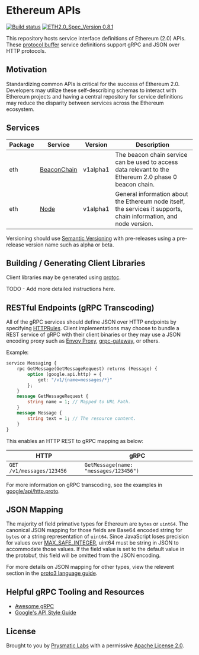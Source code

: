 # Ethereum APIs

[![Build status](https://badge.buildkite.com/62be08099e9e228b165c2dba69c637eb9ca7a1ca95efd54b9f.svg?branch=master)](https://buildkite.com/prysmatic-labs/ethereum-apis)
[![ETH2.0_Spec_Version 0.8.1](https://img.shields.io/badge/ETH2.0%20Spec%20Version-v0.8.1-blue.svg)](https://github.com/ethereum/eth2.0-specs/commit/452ecf8e27c7852c7854597f2b1bb4a62b80c7ec)

This repository hosts service interface definitions of Ethereum (2.0) APIs. These [protocol buffer](https://developers.google.com/protocol-buffers/) service definitions support gRPC and JSON over HTTP protocols.

## Motivation

Standardizing common APIs is critical for the success of Ethereum 2.0. Developers may utilize these self-describing schemas to interact with Ethereum projects and having a central repository for service definitions may reduce the disparity between services across the Ethereum ecosystem. 

## Services

| Package | Service | Version | Description |
|---------|---------|---------|-------------|
| eth | [BeaconChain](eth/v1alpha1/beacon_chain.proto#L36) | v1alpha1 | The beacon chain service can be used to access data relevant to the Ethereum 2.0 phase 0 beacon chain. |
| eth | [Node](eth/v1alpha1/node.proto#L33) | v1alpha1 | General information about the Ethereum node itself, the services it supports, chain information, and node version. |

Versioning should use [Semantic Versioning](https://semver.org/) with pre-releases using a pre-release version name such as alpha or beta.

## Building / Generating Client Libraries

Client libraries may be generated using [protoc](https://github.com/protocolbuffers/protobuf).

TODO - Add more detailed instructions here.

## RESTful Endpoints (gRPC Transcoding)

All of the gRPC services should define JSON over HTTP endpoints by specifying [HTTPRules](https://github.com/googleapis/googleapis/blob/master/google/api/http.proto). Client implementations may choose to bundle a REST service of gRPC with their client binaries or they may use a JSON encoding proxy such as [Envoy Proxy](https://www.envoyproxy.io/), [grpc-gateway](https://github.com/grpc-ecosystem/grpc-gateway), or others. 

Example:
```proto
service Messaging {
    rpc GetMessage(GetMessageRequest) returns (Message) {
        option (google.api.http) = {
            get: "/v1/{name=messages/*}"
        };
    }
    message GetMessageRequest {
        string name = 1; // Mapped to URL Path.
    }
    message Message {
        string text = 1; // The resource content.
    }
}
```

This enables an HTTP REST to gRPC mapping as below:

HTTP | gRPC
-----|-----
`GET /v1/messages/123456`  | `GetMessage(name: "messages/123456")`

For more information on gRPC transcoding, see the examples in [google/api/http.proto](https://github.com/googleapis/googleapis/blob/master/google/api/http.proto#L45).


## JSON Mapping

The majority of field primative types for Ethereum are `bytes` or `uint64`. The canonical JSON mapping for those fields are Base64 encoded string for `bytes` or a string representation of `uint64`. Since JavaScript loses precision for values over [MAX_SAFE_INTEGER](https://developer.mozilla.org/en-US/docs/Web/JavaScript/Reference/Global_Objects/Number/MAX_SAFE_INTEGER), uint64 must be string in JSON to accommodate those values. If the field value is set to the default value in the protobuf, this field will be omitted from the JSON encoding. 

For more details on JSON mapping for other types, view the relevent section in the [proto3 language guide](https://developers.google.com/protocol-buffers/docs/proto3#json).

## Helpful gRPC Tooling and Resources

- [Awesome gRPC](https://github.com/grpc-ecosystem/awesome-grpc)
- [Google's API Style Guide](https://cloud.google.com/apis/design/)

## License

Brought to you by [Prysmatic Labs](https://prysmaticlabs.com) with a permissive [Apache License 2.0](license.md).
